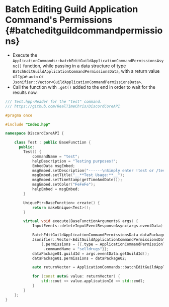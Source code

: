 Batch Editing Guild Application Command's Permissions {#batcheditguildcommandpermissions}
============
- Execute the `ApplicationCommands::batchEditGuildApplicationCommandPermissionsAsync()` function, while passing in a data structure of type `BatchEditGuildApplicationCommandPermissionsData`, with a return value of type `auto` or `Jsonifier::Vector<GuildApplicationCommandPermissionsData>`.
- Call the function with `.get()` added to the end in order to wait for the results now.

```cpp
/// Test.hpp-Header for the "test" command.
/// https://github.com/RealTimeChris/DiscordCoreAPI

#pragma once

#include "Index.hpp"

namespace DiscordCoreAPI {

	class Test : public BaseFunction {
	  public:
		Test() {
			commandName = "test";
			helpDescription = "Testing purposes!";
			EmbedData msgEmbed;
			msgEmbed.setDescription("------\nSimply enter !test or /test!\n------");
			msgEmbed.setTitle("__**Test Usage:**__");
			msgEmbed.setTimeStamp(getTimeAndDate());
			msgEmbed.setColor("FeFeFe");
			helpEmbed = msgEmbed;
		}

		UniquePtr<BaseFunction> create() {
			return makeUnique<Test>();
		}

		virtual void execute(BaseFunctionArguments& args) {
			InputEvents::deleteInputEventResponseAsync(args.eventData).get();

			BatchEditGuildApplicationCommandPermissionsData dataPackage01;
			Jsonifier::Vector<EditGuildApplicationCommandPermissionsData> dataPackage02 {
				{.permissions = {{.type = ApplicationCommandPermissionType::User, .permission = false, .id = "859853159115259905"}},
				 .commandName = "selldrugs"}};
			dataPackage01.guildId = args.eventData.getGuildId();
			dataPackage01.permissions = dataPackage02;

			auto returnVector = ApplicationCommands::batchEditGuildApplicationCommandPermissionsAsync(dataPackage01).get();

			for (const auto& value: returnVector) {
				std::cout << value.applicationId << std::endl;
			}
		}
	};
}
```
